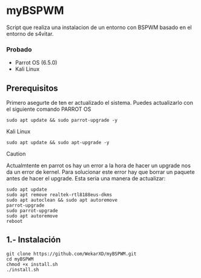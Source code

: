 # myBSPWM
Script que realiza una instalacion de un entorno con BSPWM basado en el entorno de s4vitar.

### Probado
- Parrot OS (6.5.0)
- Kali Linux


## Prerequisitos

Primero asegurte de ten er actualizado el sistema.
Puedes actualizarlo con el siguiente comando
PARROT OS
```
sudo apt update && sudo parrot-upgrade -y
```

Kali Linux
```
sudo apt update && sudo apt-upgrade -y
```

> [!CAUTION]
> Actualmtente en parrot os hay un error a la hora de hacer un upgrade nos da un error de kernel.
> Para solucionar este error hay que borrar un paquete antes de hacer el upgrade.
> Esta seria una manera de actualizar:
>```
>sudo apt update 
>sudo apt remove realtek-rtl8188eus-dkms
>sudo apt autoclean && sudo apt autoremove
>parrot-upgrade
>sudo parrot-upgrade
>sudo apt autoremove 
>reboot
>```

## 1.- Instalación

```
git clone https://github.com/WekarXD/myBSPWM.git
cd myBSPWM
chmod +x install.sh
./install.sh
```
